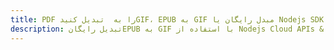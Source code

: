 ---title: PDF را به  تبدیل کنیدGIF، EPUB به GIF مبدل رایگان یا Nodejs SDKdescription: تبدیل رایگانEPUB به GIF با استفاده از Nodejs Cloud APIs & SDK همچنین اسناد PDF را در Cloud ایجاد، ویرایش و رندر کنید.---